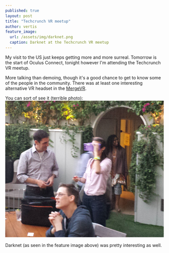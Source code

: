 ```yaml
---
published: true
layout: post
title: "Techcrunch VR meetup"
author: vertis
feature_image:
  url: /assets/img/darknet.png
  caption: Darknet at the Techcrunch VR meetup
---
```

My visit to the US just keeps getting more and more surreal. Tomorrow is the start of Oculus Connect, tonight however I'm attending the Techcrunch VR meetup.

More talking than demoing, though it's a good chance to get to know some of the people in the community. There was at least one interesting alternative VR headset in the [MergeVR](https://mergevr.com).

You can sort of see it (terrible photo):
![MergeVR Headset](/assets/img/mergevr.png)

Darknet (as seen in the feature image above) was pretty interesting as well.
